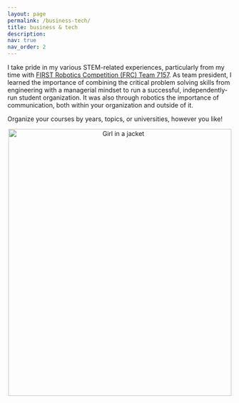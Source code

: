 ```yaml
---
layout: page
permalink: /business-tech/
title: business & tech
description:
nav: true
nav_order: 2
---
```


I take pride in my various STEM-related experiences, particularly from my time with [FIRST Robotics Competition (FRC) Team 7157](https://team7157.com/). As team president, I learned the importance of combining the critical problem solving skills from engineering with a managerial mindset to run a successful, independently-run student organization. It was also through robotics the importance of communication, both within your organization and outside of it.

Organize your courses by years, topics, or universities, however you like!
<center><img src="https://johanndizon.github.io/assets/img/prof_pic1.jpg" alt="Girl in a jacket" style="width:500px;height:600px;"></center>
